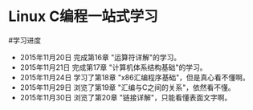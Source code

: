 # Linux C编程一站式学习
#学习进度

* 2015年11月20日 完成第16章 "运算符详解"的学习。  
* 2015年11月21日 完成第17章 "计算机体系结构基础"的学习。
* 2015年11月24日 学习了第18章 "x86汇编程序基础"，但是真心看不懂啊。
* 2015年11月29日 浏览了第19章 "汇编与C之间的关系"，依然看不懂。
* 2015年11月30日 浏览了第20章 "链接详解"，只能看懂表面文字啊。
